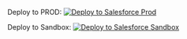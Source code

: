 Deploy to PROD:
<a href="https://githubsfdeploy.herokuapp.com?owner=fpardon-upeo&repo=quickStart&ref=master">
  <img alt="Deploy to Salesforce Prod"
       src="https://raw.githubusercontent.com/afawcett/githubsfdeploy/master/deploy.png">
</a>

Deploy to Sandbox: 
<a href="https://githubsfdeploy-sandboxapp.herokuapp.com?owner=fpardon-upeo&repo=quickStart&ref=master">
  <img alt="Deploy to Salesforce Sandbox"
       src="https://raw.githubusercontent.com/afawcett/githubsfdeploy/master/deploy.png">
</a>

